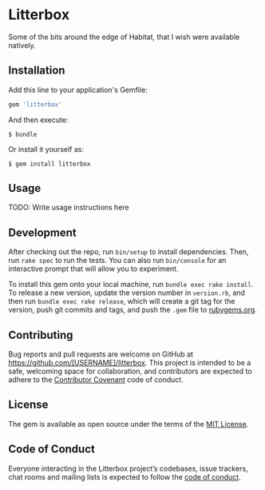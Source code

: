 # Litterbox

Some of the bits around the edge of Habitat, that I wish were available natively.

## Installation

Add this line to your application's Gemfile:

```ruby
gem 'litterbox'
```

And then execute:

    $ bundle

Or install it yourself as:

    $ gem install litterbox

## Usage

TODO: Write usage instructions here

## Development

After checking out the repo, run `bin/setup` to install dependencies. Then, run `rake spec` to run the tests. You can also run `bin/console` for an interactive prompt that will allow you to experiment.

To install this gem onto your local machine, run `bundle exec rake install`. To release a new version, update the version number in `version.rb`, and then run `bundle exec rake release`, which will create a git tag for the version, push git commits and tags, and push the `.gem` file to [rubygems.org](https://rubygems.org).

## Contributing

Bug reports and pull requests are welcome on GitHub at https://github.com/[USERNAME]/litterbox. This project is intended to be a safe, welcoming space for collaboration, and contributors are expected to adhere to the [Contributor Covenant](http://contributor-covenant.org) code of conduct.

## License

The gem is available as open source under the terms of the [MIT License](https://opensource.org/licenses/MIT).

## Code of Conduct

Everyone interacting in the Litterbox project’s codebases, issue trackers, chat rooms and mailing lists is expected to follow the [code of conduct](https://github.com/[USERNAME]/litterbox/blob/master/CODE_OF_CONDUCT.md).
